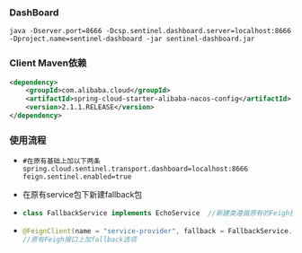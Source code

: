 ### DashBoard

```shell
java -Dserver.port=8666 -Dcsp.sentinel.dashboard.server=localhost:8666 -Dproject.name=sentinel-dashboard -jar sentinel-dashboard.jar
```

### Client Maven依赖

```xml
<dependency>
    <groupId>com.alibaba.cloud</groupId>
    <artifactId>spring-cloud-starter-alibaba-nacos-config</artifactId>
    <version>2.1.1.RELEASE</version>
</dependency>
```

### 使用流程

- ```properties
  #在原有基础上加以下两条
  spring.cloud.sentinel.transport.dashboard=localhost:8666
  feign.sentinel.enabled=true
  ```

- 在原有service包下新建fallback包

- ```java
  class FallbackService implements EchoService  //新建类遵循原有的Feigh接口，并使用@Component注解
  ```

- ```java
  @FeignClient(name = "service-provider", fallback = FallbackService.class)
  //原有Feigh接口上加fallback选项
  ```